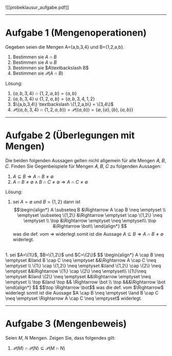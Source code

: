 ![[probeklausur_aufgabe.pdf]]
-- -
# Aufgabe 1 (Mengenoperationen)
Gegeben seien die Mengen A={a,b,3,4} und B={1,2,a,b}.
1. Bestimmen sie $A\cap B$
2. Bestimmen sie $A \cup B$
3. Bestimmen sie $A\textbackslash B$
4. Bestimmen sie $\mathcal{P}(A\cap B)$

Lösung:
1. $\{a,b,3,4\} \cap \{1,2,a,b\} = \{a,b\}$
2. $\{a,b,3,4\} \cup \{1,2,a,b\} = \{a,b,3,4,1,2\}$
3. $\{a,b,3,4\} \textbackslash \{1,2,a,b\} = \{3,4\}$
4. $\mathcal{P}(\{a,b,3,4\} \cap \{1,2,a,b\}) = \mathcal{P}(\{a,b\}) = \{\emptyset, \{a\}, \{b\}, \{a,b\}  \}$

-- -
# Aufgabe 2 (Überlegungen mit Mengen)
Die beiden folgenden Aussagen gelten nicht allgemein für alle Mengen 𝐴, 𝐵, 𝐶. Finden Sie Gegenbeispiele für Mengen 𝐴, 𝐵, 𝐶 zu folgenden Aussagen:
1. $A \subseteq B \Rightarrow A \cap B \neq \emptyset$
2. $A \cap B \neq \emptyset \land B \cap C \neq \emptyset \Rightarrow A \cap C \neq \emptyset$

Lösung:
1.  sei $A = \emptyset$ und $B = \{1,2\}$
   dann ist
   $$\begin{align*}
   A \subseteq B &\Rightarrow A \cap B \neq \emptyset \\
   \emptyset \subseteq \{1,2\} &\Rightarrow \emptyset \cap \{1,2\} \neq \emptyset \\
   \top &\Rightarrow \emptyset \neq \emptyset\\
   \top &\Rightarrow \bot\\
   \end{align*}
   $$
   was die def. vom $\Rightarrow$ widerlegt
   somit ist die Aussage $A \subseteq B \Rightarrow A \cap B \neq \emptyset$ widerlegt.
<br>
1.  sei $A=\{1\}$, $B=\{1,2\}$ und $C=\{2\}$
   $$
   \begin{align*}
   A \cap B \neq \emptyset &\land B \cap C \neq \emptyset &&\Rightarrow A \cap C \neq \emptyset \\
   \{1\} \cap \{1,2\} \neq \emptyset &\land \{1,2\} \cap \{2\} \neq \emptyset &&\Rightarrow \{1\} \cap \{2\} \neq \emptyset\\
   \{1\}\neq \emptyset  &\land \{2\} \neq \emptyset &&\Rightarrow \emptyset \neq \emptyset \\
   \top &\land \top && \Rightarrow \bot \\
   \top &&&\Rightarrow \bot
   \end{align*}
   $$
   $$\top \Rightarrow \bot$$
   was die def. vom $\Rightarrow$ widerlegt
   somit ist die Aussage $A \cap B \neq \emptyset \land B \cap C \neq \emptyset \Rightarrow A \cap C \neq \emptyset$ widerlegt.
   
-- -
# Aufgabe 3 (Mengenbeweis)
Seien 𝑀, 𝑁 Mengen. Zeigen Sie, dass folgendes gilt:
1. $\mathcal{P}(M) \cap \mathcal{P}(N) \subseteq \mathcal{P}(M \cap N)$